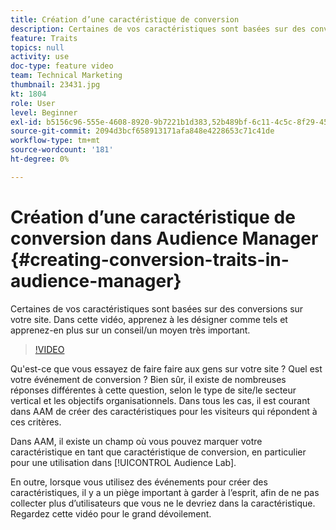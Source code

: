 ```yaml
---
title: Création d’une caractéristique de conversion
description: Certaines de vos caractéristiques sont basées sur des conversions sur votre site. Dans cette vidéo, apprenez à les désigner comme tels et apprenez-en plus sur un conseil/un moyen très important.
feature: Traits
topics: null
activity: use
doc-type: feature video
team: Technical Marketing
thumbnail: 23431.jpg
kt: 1804
role: User
level: Beginner
exl-id: b5156c96-555e-4608-8920-9b7221b1d383,52b489bf-6c11-4c5c-8f29-4513a167f7b8
source-git-commit: 2094d3bcf658913171afa848e4228653c71c41de
workflow-type: tm+mt
source-wordcount: '181'
ht-degree: 0%

---
```


# Création d’une caractéristique de conversion dans Audience Manager {#creating-conversion-traits-in-audience-manager}

Certaines de vos caractéristiques sont basées sur des conversions sur votre site. Dans cette vidéo, apprenez à les désigner comme tels et apprenez-en plus sur un conseil/un moyen très important.

>[!VIDEO](https://video.tv.adobe.com/v/328076/?quality=12&captions=fre_fr)

Qu&#39;est-ce que vous essayez de faire faire aux gens sur votre site ? Quel est votre événement de conversion ? Bien sûr, il existe de nombreuses réponses différentes à cette question, selon le type de site/le secteur vertical et les objectifs organisationnels. Dans tous les cas, il est courant dans AAM de créer des caractéristiques pour les visiteurs qui répondent à ces critères.

Dans AAM, il existe un champ où vous pouvez marquer votre caractéristique en tant que caractéristique de conversion, en particulier pour une utilisation dans [!UICONTROL Audience Lab].

En outre, lorsque vous utilisez des événements pour créer des caractéristiques, il y a un piège important à garder à l’esprit, afin de ne pas collecter plus d’utilisateurs que vous ne le devriez dans la caractéristique. Regardez cette vidéo pour le grand dévoilement.
